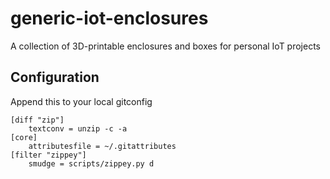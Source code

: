 # generic-iot-enclosures
A collection of 3D-printable enclosures and boxes for personal IoT projects 

## Configuration
Append this to your local gitconfig
```
[diff "zip"]
	textconv = unzip -c -a
[core]
	attributesfile = ~/.gitattributes
[filter "zippey"]
	smudge = scripts/zippey.py d
```

